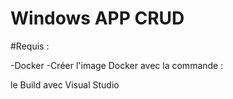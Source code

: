 # Windows APP CRUD

#Requis :

-Docker
-Créer l'image Docker avec la commande :

le Build avec Visual Studio
